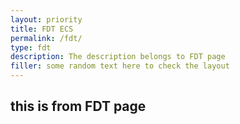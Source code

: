 ```yaml
---
layout: priority
title: FDT ECS
permalink: /fdt/
type: fdt
description: The description belongs to FDT page
filler: some random text here to check the layout
---
```


## this is from FDT page


